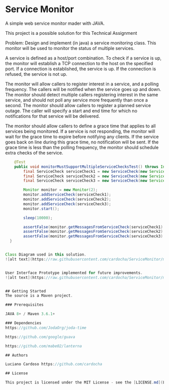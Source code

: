 # Service Monitor
A simple web service monitor mader with JAVA.

This project is a possible solution for this Technical Assignment

Problem:
Design and implement (in java) a service monitoring class. This monitor will be
used to monitor the status of multiple services.

A service is defined as a host/port combination. To check if a service is up, the
monitor will establish a TCP connection to the host on the specified port.
If a connection is established, the service is up. If the connection is refused, the
service is not up.

The monitor will allow callers to register interest in a service, and a polling
frequency. The callers will be notified when the service goes up and down.
The monitor should detect multiple callers registering interest in the same service,
and should not poll any service more frequently than once a second.
The monitor should allow callers to register a planned service outage. The caller
will specify a start and end time for which no notifications for that service will be
delivered.

The monitor should allow callers to define a grace time that applies to all services
being monitored. If a service is not responding, the monitor will wait for the grace
time to expire before notifying any clients. If the service goes back on line during
this grace time, no notification will be sent. If the grace time is less than the
polling frequency, the monitor should schedule extra checks of the service.

```java
    @Test
    public void monitorMustSupportMultipleServiceChecksTest() throws InterruptedException {
        final ServiceCheck serviceCheck1 = new ServiceCheck(new Service("http://www.google.com", 80), 5);
        final ServiceCheck serviceCheck2 = new ServiceCheck(new Service("http://stackoverflow.com/", 80), 6);
        final ServiceCheck serviceCheck3 = new ServiceCheck(new Service("http://gmail.com/", 80), 3);

        Monitor monitor = new Monitor(2);
        monitor.addServiceCheck(serviceCheck1);
        monitor.addServiceCheck(serviceCheck2);
        monitor.addServiceCheck(serviceCheck3);
        monitor.start();

        sleep(10000);

        assertFalse(monitor.getMessagesFromServiceCheck(serviceCheck1).isEmpty());
        assertFalse(monitor.getMessagesFromServiceCheck(serviceCheck2).isEmpty());
        assertFalse(monitor.getMessagesFromServiceCheck(serviceCheck3).isEmpty());
  }


Class Diagram used in this solution.
![alt text](https://raw.githubusercontent.com/cardocha/ServiceMonitor/master/src/main/resources/classDiagram.png)


User Interface Prototype implemented for future improvements.
![alt text](https://raw.githubusercontent.com/cardocha/ServiceMonitor/master/src/main/resources/ui_screenshot.png)


## Getting Started
The source is a Maven project.  

### Prerequisites

JAVA 8+ / Maven 3.6.1+

### Dependencies
https://github.com/JodaOrg/joda-time

https://github.com/google/guava

https://github.com/mabe02/lanterna

## Authors

Luciano Cardoso https://github.com/cardocha

## License

This project is licensed under the MIT License - see the [LICENSE.md](LICENSE.md) file for details

